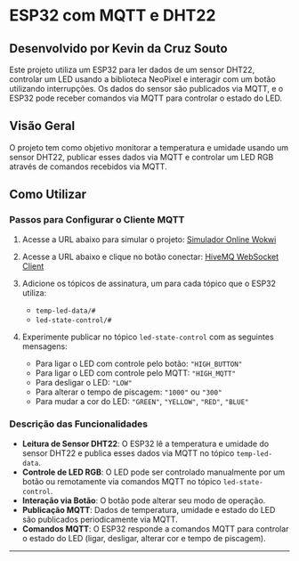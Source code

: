 # ESP32 com MQTT e DHT22

## Desenvolvido por Kevin da Cruz Souto

Este projeto utiliza um ESP32 para ler dados de um sensor DHT22, controlar um LED usando a biblioteca NeoPixel e interagir com um botão utilizando interrupções. Os dados do sensor são publicados via MQTT, e o ESP32 pode receber comandos via MQTT para controlar o estado do LED.

## Visão Geral

O projeto tem como objetivo monitorar a temperatura e umidade usando um sensor DHT22, publicar esses dados via MQTT e controlar um LED RGB através de comandos recebidos via MQTT.

## Como Utilizar

### Passos para Configurar o Cliente MQTT

1. Acesse a URL abaixo para simular o projeto:
   [Simulador Online Wokwi](https://wokwi.com/projects/402577585675949057)
  
2.  Acesse a URL abaixo e clique no botão conectar:
   [HiveMQ WebSocket Client](http://www.hivemq.com/demos/websocket-client/)

3. Adicione os tópicos de assinatura, um para cada tópico que o ESP32 utiliza:
   - `temp-led-data/#`
   - `led-state-control/#`

4. Experimente publicar no tópico `led-state-control` com as seguintes mensagens:
   - Para ligar o LED com controle pelo botão: `"HIGH_BUTTON"`
   - Para ligar o LED com controle pelo MQTT: `"HIGH_MQTT"`
   - Para desligar o LED: `"LOW"`
   - Para alterar o tempo de piscagem: `"1000"` ou `"300"`
   - Para mudar a cor do LED: `"GREEN"`, `"YELLOW"`, `"RED"`, `"BLUE"`

### Descrição das Funcionalidades

- **Leitura de Sensor DHT22**: O ESP32 lê a temperatura e umidade do sensor DHT22 e publica esses dados via MQTT no tópico `temp-led-data`.
- **Controle de LED RGB**: O LED pode ser controlado manualmente por um botão ou remotamente via comandos MQTT no tópico `led-state-control`.
- **Interação via Botão**: O botão pode alterar seu modo de operação.
- **Publicação MQTT**: Dados de temperatura, umidade e estado do LED são publicados periodicamente via MQTT.
- **Comandos MQTT**: O ESP32 responde a comandos MQTT para controlar o estado do LED (ligar, desligar, alterar cor e tempo de piscagem).

---

